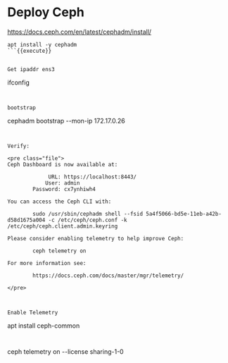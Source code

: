# Deploy Ceph


https://docs.ceph.com/en/latest/cephadm/install/

```
apt install -y cephadm
```{{execute}}


Get ipaddr ens3
```
ifconfig
```{{execute}}


bootstrap

```
cephadm bootstrap --mon-ip  172.17.0.26
```{{execute}}


Verify:

<pre class="file">
Ceph Dashboard is now available at:

             URL: https://localhost:8443/
            User: admin
        Password: cx7ynhiwh4

You can access the Ceph CLI with:

        sudo /usr/sbin/cephadm shell --fsid 5a4f5066-bd5e-11eb-a42b-d58d1675a004 -c /etc/ceph/ceph.conf -k /etc/ceph/ceph.client.admin.keyring

Please consider enabling telemetry to help improve Ceph:

        ceph telemetry on

For more information see:

        https://docs.ceph.com/docs/master/mgr/telemetry/

</pre>



Enable Telemetry
```
apt install ceph-common
```{{execute}}


```
ceph telemetry on --license sharing-1-0
```{{execute}}
